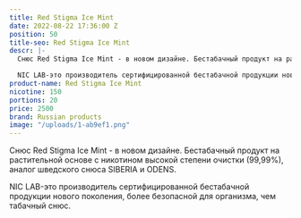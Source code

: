 ```yaml
---
title: Red Stigma Ice Mint
date: 2022-08-22 17:36:00 Z
position: 50
title-seo: Red Stigma Ice Mint
descr: |-
  Снюс Red Stigma Ice Mint - в новом дизайне. Бестабачный продукт на растительной основе с никотином высокой степени очистки (99,99%), аналог шведского снюса SIBERIA и ODENS.

  NIC LAB-это производитель сертифицированной бестабачной продукции нового поколения, более безопасной для организма, чем табачный снюс.
product-name: Red Stigma Ice Mint
nicotine: 150
portions: 20
price: 2500
brand: Russian products
image: "/uploads/1-ab9ef1.png"
---
```


Снюс Red Stigma Ice Mint - в новом дизайне. Бестабачный продукт на растительной основе с никотином высокой степени очистки (99,99%), аналог шведского снюса SIBERIA и ODENS.

NIC LAB-это производитель сертифицированной бестабачной продукции нового поколения, более безопасной для организма, чем табачный снюс.